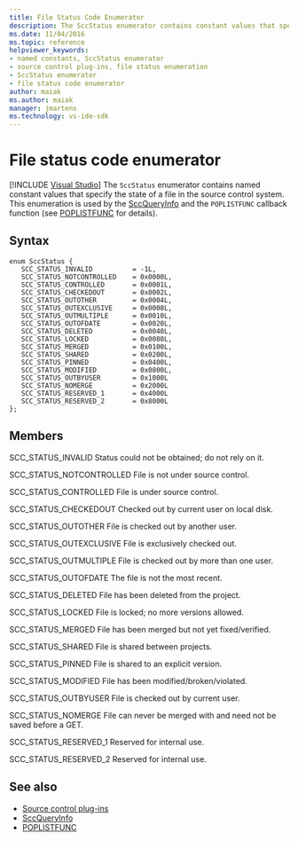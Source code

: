 ```yaml
---
title: File Status Code Enumerator
description: The SccStatus enumerator contains constant values that specify the state of a file in the source control system and is used by SccQueryInfo and POPLISTFUNC.
ms.date: 11/04/2016
ms.topic: reference
helpviewer_keywords:
- named constants, SccStatus enumerator
- source control plug-ins, file status enumeration
- SccStatus enumerator
- file status code enumerator
author: maiak
ms.author: maiak
manager: jmartens
ms.technology: vs-ide-sdk
---
```

# File status code enumerator

 [!INCLUDE [Visual Studio](~/includes/applies-to-version/vs-windows-only.md)]
The `SccStatus` enumerator contains named constant values that specify the state of a file in the source control system. This enumeration is used by the [SccQueryInfo](../extensibility/sccqueryinfo-function.md) and the `POPLISTFUNC` callback function (see [POPLISTFUNC](../extensibility/poplistfunc.md) for details).

## Syntax

```
enum SccStatus {
   SCC_STATUS_INVALID          = -1L,
   SCC_STATUS_NOTCONTROLLED    = 0x0000L,
   SCC_STATUS_CONTROLLED       = 0x0001L,
   SCC_STATUS_CHECKEDOUT       = 0x0002L,
   SCC_STATUS_OUTOTHER         = 0x0004L,
   SCC_STATUS_OUTEXCLUSIVE     = 0x0008L,
   SCC_STATUS_OUTMULTIPLE      = 0x0010L,
   SCC_STATUS_OUTOFDATE        = 0x0020L,
   SCC_STATUS_DELETED          = 0x0040L,
   SCC_STATUS_LOCKED           = 0x0080L,
   SCC_STATUS_MERGED           = 0x0100L,
   SCC_STATUS_SHARED           = 0x0200L,
   SCC_STATUS_PINNED           = 0x0400L,
   SCC_STATUS_MODIFIED         = 0x0800L,
   SCC_STATUS_OUTBYUSER        = 0x1000L
   SCC_STATUS_NOMERGE          = 0x2000L
   SCC_STATUS_RESERVED_1       = 0x4000L
   SCC_STATUS_RESERVED_2       = 0x8000L
};
```

## Members
 SCC_STATUS_INVALID
 Status could not be obtained; do not rely on it.

 SCC_STATUS_NOTCONTROLLED
 File is not under source control.

 SCC_STATUS_CONTROLLED
 File is under source control.

 SCC_STATUS_CHECKEDOUT
 Checked out by current user on local disk.

 SCC_STATUS_OUTOTHER
 File is checked out by another user.

 SCC_STATUS_OUTEXCLUSIVE
 File is exclusively checked out.

 SCC_STATUS_OUTMULTIPLE
 File is checked out by more than one user.

 SCC_STATUS_OUTOFDATE
 The file is not the most recent.

 SCC_STATUS_DELETED
 File has been deleted from the project.

 SCC_STATUS_LOCKED
 File is locked; no more versions allowed.

 SCC_STATUS_MERGED
 File has been merged but not yet fixed/verified.

 SCC_STATUS_SHARED
 File is shared between projects.

 SCC_STATUS_PINNED
 File is shared to an explicit version.

 SCC_STATUS_MODIFIED
 File has been modified/broken/violated.

 SCC_STATUS_OUTBYUSER
 File is checked out by current user.

 SCC_STATUS_NOMERGE
 File can never be merged with and need not be saved before a GET.

 SCC_STATUS_RESERVED_1
 Reserved for internal use.

 SCC_STATUS_RESERVED_2
 Reserved for internal use.

## See also
- [Source control plug-ins](../extensibility/source-control-plug-ins.md)
- [SccQueryInfo](../extensibility/sccqueryinfo-function.md)
- [POPLISTFUNC](../extensibility/poplistfunc.md)
